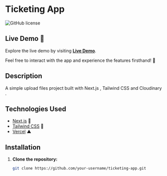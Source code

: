 # Ticketing App

![GitHub license](https://img.shields.io/badge/license-MIT-blue.svg)

## Live Demo 🚀

Explore the live demo by visiting [**Live Demo**](https://upload-files-two.vercel.app/).

Feel free to interact with the app and experience the features firsthand! 🎉


## Description

A simple upload files project  built with Next.js , Tailwind CSS and Cloudinary .


## Technologies Used
- [Next.js](https://nextjs.org/) 🚀
- [Tailwind CSS](https://tailwindcss.com/) 🎨
- [Vercel](https://vercel.com/) ▲



## Installation

1. **Clone the repository:**

   ```bash
   git clone https://github.com/your-username/ticketing-app.git
